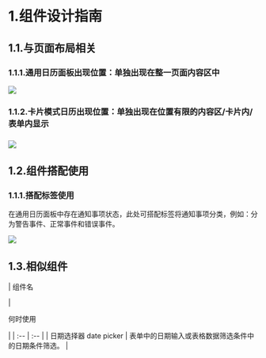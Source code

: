 
# 1.**组件设计指南**

## 1.1.与页面布局相关

### 1.1.1.通用日历面板出现位置：单独出现在整一页面内容区中

![](https://iwiki.oa.tencent.com/download/attachments/458425213/%E6%88%AA%E5%9C%96%202020-11-29%20%E4%B8%8B%E5%8D%8810.47.10.png?version=1&modificationDate=1606661234000&api=v2)

### 1.1.2.卡片模式日历出现位置：单独出现在位置有限的内容区/卡片内/表单内显示

### ![](https://iwiki.oa.tencent.com/download/attachments/458425213/%E6%88%AA%E5%9C%96%202020-11-29%20%E4%B8%8B%E5%8D%8810.46.51.png?version=1&modificationDate=1606661216000&api=v2)

## 1.2.组件搭配使用

### 1.1.1.搭配标签使用

在通用日历面板中存在通知事项状态，此处可搭配标签将通知事项分类，例如：分为警告事件、正常事件和错误事件。

![](https://iwiki.oa.tencent.com/download/attachments/458425213/image2020-8-11_11-46-0.png?version=1&modificationDate=1606660829000&api=v2)

## 1.3.相似组件

| 
组件名

 | 

何时使用

 |
| :-- | :-- |
| 日期选择器 date picker | 表单中的日期输入或表格数据筛选条件中的日期条件筛选。 |
